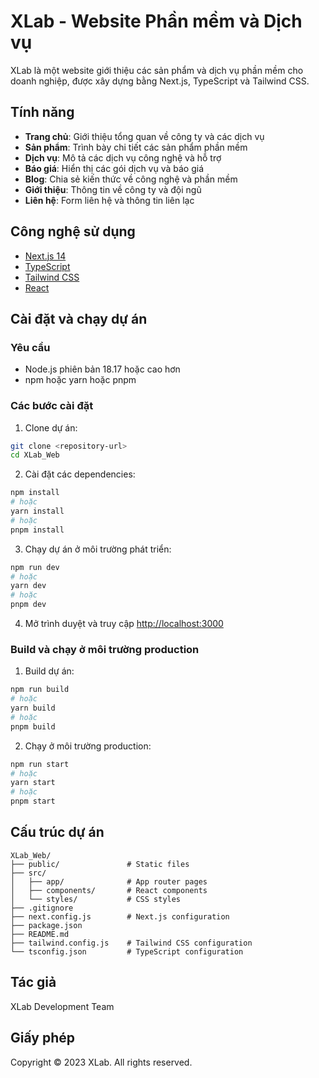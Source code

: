# XLab - Website Phần mềm và Dịch vụ

XLab là một website giới thiệu các sản phẩm và dịch vụ phần mềm cho doanh nghiệp, được xây dựng bằng Next.js, TypeScript và Tailwind CSS.

## Tính năng

- **Trang chủ**: Giới thiệu tổng quan về công ty và các dịch vụ
- **Sản phẩm**: Trình bày chi tiết các sản phẩm phần mềm
- **Dịch vụ**: Mô tả các dịch vụ công nghệ và hỗ trợ
- **Báo giá**: Hiển thị các gói dịch vụ và báo giá
- **Blog**: Chia sẻ kiến thức về công nghệ và phần mềm
- **Giới thiệu**: Thông tin về công ty và đội ngũ
- **Liên hệ**: Form liên hệ và thông tin liên lạc

## Công nghệ sử dụng

- [Next.js 14](https://nextjs.org/)
- [TypeScript](https://www.typescriptlang.org/)
- [Tailwind CSS](https://tailwindcss.com/)
- [React](https://reactjs.org/)

## Cài đặt và chạy dự án

### Yêu cầu

- Node.js phiên bản 18.17 hoặc cao hơn
- npm hoặc yarn hoặc pnpm

### Các bước cài đặt

1. Clone dự án:

```bash
git clone <repository-url>
cd XLab_Web
```

2. Cài đặt các dependencies:

```bash
npm install
# hoặc
yarn install
# hoặc
pnpm install
```

3. Chạy dự án ở môi trường phát triển:

```bash
npm run dev
# hoặc
yarn dev
# hoặc
pnpm dev
```

4. Mở trình duyệt và truy cập [http://localhost:3000](http://localhost:3000)

### Build và chạy ở môi trường production

1. Build dự án:

```bash
npm run build
# hoặc
yarn build
# hoặc
pnpm build
```

2. Chạy ở môi trường production:

```bash
npm run start
# hoặc
yarn start
# hoặc
pnpm start
```

## Cấu trúc dự án

```
XLab_Web/
├── public/               # Static files
├── src/
│   ├── app/              # App router pages
│   ├── components/       # React components
│   └── styles/           # CSS styles
├── .gitignore
├── next.config.js        # Next.js configuration
├── package.json
├── README.md
├── tailwind.config.js    # Tailwind CSS configuration
└── tsconfig.json         # TypeScript configuration
```

## Tác giả

XLab Development Team

## Giấy phép

Copyright © 2023 XLab. All rights reserved. 